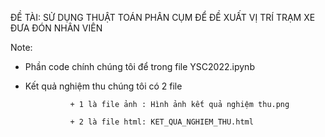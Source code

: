 ĐỀ TÀI: SỬ DỤNG THUẬT TOÁN PHÂN CỤM ĐỂ ĐỀ XUẤT VỊ TRÍ TRẠM XE ĐƯA ĐÓN NHÂN VIÊN

Note: 
 - Phần code chính chúng tôi để trong file YSC2022.ipynb
 - Kết quả nghiệm thu chúng tôi có 2 file 
 
                 + 1 là file ảnh : Hình ảnh kết quả nghiệm thu.png
                 
                 + 2 là file html: KET_QUA_NGHIEM_THU.html
            
